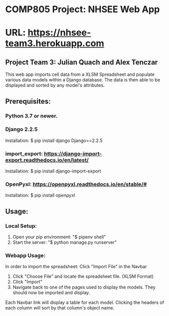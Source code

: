 # COMP805 Project: NHSEE Web App
# URL: https://nhsee-team3.herokuapp.com
## Project Team 3: Julian Quach and Alex Tenczar
This web app imports cell data from a XLSM Spreadsheet and
populate various data models within a Django database. The data is then able to be displayed and sorted by any model's attributes.

## Prerequisites:
### Python 3.7 or newer.
### Django 2.2.5
Installation:
$ pip install django Django==2.2.5

### import_export: https://django-import-export.readthedocs.io/en/latest/
Installation:
$ pip install django-import-export

### OpenPyxl: https://openpyxl.readthedocs.io/en/stable/#
Installation:
$ pip install openpyxl

## Usage:
### Local Setup:
1. Open your pip environment: "$ pipenv shell"
2. Start the server: "$ python manage.py runserver"

### Webapp Usage:
In order to import the spreadsheet: Click "Import File" in the Navbar
1. Click "Choose File" and locate the spreadsheet file. (XLSM Format)
2. Click "Import"
3. Navigate back to one of the pages used to display the models. They should now be imported and display.

Each Navbar link will display a table for each model.
Clicking the headers of each column will sort by that column's object name.
